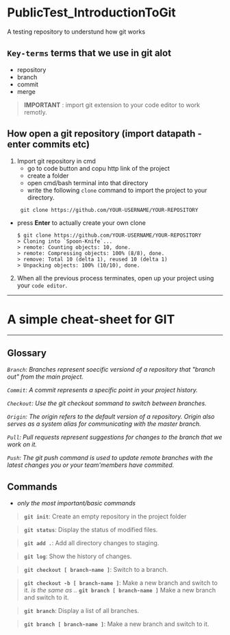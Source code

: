 # PublicTest_IntroductionToGit
A testing repository to understund how git works

## `Key-terms` terms that we use in git alot
-  repository
-  branch
-  commit
-  merge


> __IMPORTANT__ : import git extension to your code editor to work remotly.

 
## How open a git repository (import datapath - enter commits etc)
1. Import git repository in cmd
   - go to code button and copu http link of the project
   - create a folder
   - open cmd/bash terminal into that directory
   - write the following `clone` command to import the project to your directory. 
    ```
     git clone https://github.com/YOUR-USERNAME/YOUR-REPOSITORY
    ```
  - press __Enter__ to actually create your own clone
    ```
    $ git clone https://github.com/YOUR-USERNAME/YOUR-REPOSITORY
    > Cloning into `Spoon-Knife`...
    > remote: Counting objects: 10, done.
    > remote: Compressing objects: 100% (8/8), done.
    > remove: Total 10 (delta 1), reused 10 (delta 1)
    > Unpacking objects: 100% (10/10), done.

    ```
2. When all the previous process terminates, open up your project using your `code editor`.
----

# A simple cheat-sheet for GIT
----

## Glossary

_`Branch`: Branches represent soecific versiond of a repository that "branch out" from the main project._ 

_`Commit`: A commit represents a specific point in your project history._ 

_`Checkout`: Use the git checkout sommand to switch between branches._ 

_`Origin`: The origin refers to the default version of a repository. Origin also serves as a system alias for communicating with the master branch._ 

_`Pull`: Pull requests represent suggestions for changes to the branch that we work on it._ 

_`Push`: The git push command is used to update remote branches with the latest changes you or your team'members have commited._ 



## Commands

- _only the most important/basic commands_

> __``git init``__:
> Create an empty repository in the project folder


> __``git status``__:
> Display the status of modified files.


> __``git add .``__:
> Add all directory changes to staging.


> __``git log``__:
> Show the history of changes.


> __``git checkout [ branch-name ]``__:
> Switch to a branch.


> __``git checkout -b [ branch-name ]``__:
> Make a new branch and switch to it.
    _is the same as .._
> __``git branch [ branch-name ]``__
> Make a new branch and switch to it.


> __``git branch``__:
> Display a list of all branches.


> __``git branch [ branch-name ]``__:
> Make a new branch and switch to it.
